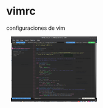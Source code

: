# vimrc
configuraciones de vim
<div align="left"> 
     <img height="0" width="8px"> 
     <img width="45%" src="https://raw.githubusercontent.com/geociencio/imagenes/main/vimimage/vimpythonoptimizado.png" alt="List screen" title="List screen"></img> 
</div> 

